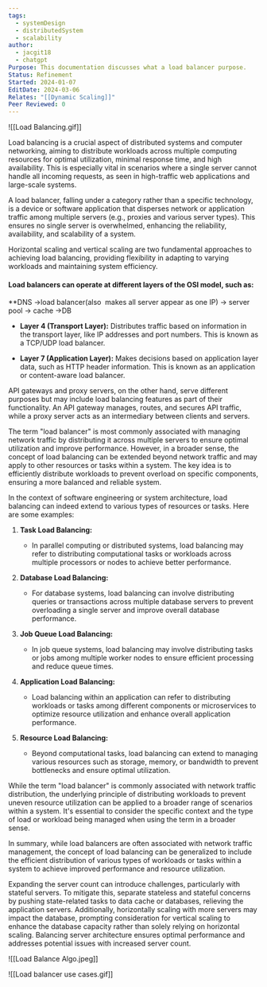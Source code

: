 ```yaml
---
tags:
  - systemDesign
  - distributedSystem
  - scalability
author:
  - jacgit18
  - chatgpt
Purpose: This documentation discusses what a load balancer purpose.
Status: Refinement
Started: 2024-01-07
EditDate: 2024-03-06
Relates: "[[Dynamic Scaling]]"
Peer Reviewed: 0
---
```

![[Load Balancing.gif]]

Load balancing is a crucial aspect of distributed systems and computer networking, aiming to distribute workloads across multiple computing resources for optimal utilization, minimal response time, and high availability. This is especially vital in scenarios where a single server cannot handle all incoming requests, as seen in high-traffic web applications and large-scale systems.

A load balancer, falling under a category rather than a specific technology, is a device or software application that disperses network or application traffic among multiple servers (e.g., proxies and various server types). This ensures no single server is overwhelmed, enhancing the reliability, availability, and scalability of a system.

Horizontal scaling and vertical scaling are two fundamental approaches to achieving load balancing, providing flexibility in adapting to varying workloads and maintaining system efficiency.


 #### Load balancers can operate at different layers of the OSI model, such as:  
  **DNS ->load balancer(also  makes all server appear as one IP) -> server pool -> cache ->DB 
  
- **Layer 4 (Transport Layer):** Distributes traffic based on information in the transport layer, like IP addresses and port numbers. This is known as a TCP/UDP load balancer.  
  
- **Layer 7 (Application Layer):** Makes decisions based on application layer data, such as HTTP header information. This is known as an application or content-aware load balancer.  
  
API gateways and proxy servers, on the other hand, serve different purposes but may include load balancing features as part of their functionality. An API gateway manages, routes, and secures API traffic, while a proxy server acts as an intermediary between clients and servers.  

The term "load balancer" is most commonly associated with managing network traffic by distributing it across multiple servers to ensure optimal utilization and improve performance. However, in a broader sense, the concept of load balancing can be extended beyond network traffic and may apply to other resources or tasks within a system. The key idea is to efficiently distribute workloads to prevent overload on specific components, ensuring a more balanced and reliable system.

In the context of software engineering or system architecture, load balancing can indeed extend to various types of resources or tasks. Here are some examples:

1. **Task Load Balancing:**
   - In parallel computing or distributed systems, load balancing may refer to distributing computational tasks or workloads across multiple processors or nodes to achieve better performance.

2. **Database Load Balancing:**
   - For database systems, load balancing can involve distributing queries or transactions across multiple database servers to prevent overloading a single server and improve overall database performance.

3. **Job Queue Load Balancing:**
   - In job queue systems, load balancing may involve distributing tasks or jobs among multiple worker nodes to ensure efficient processing and reduce queue times.

4. **Application Load Balancing:**
   - Load balancing within an application can refer to distributing workloads or tasks among different components or microservices to optimize resource utilization and enhance overall application performance.

5. **Resource Load Balancing:**
   - Beyond computational tasks, load balancing can extend to managing various resources such as storage, memory, or bandwidth to prevent bottlenecks and ensure optimal utilization.

While the term "load balancer" is commonly associated with network traffic distribution, the underlying principle of distributing workloads to prevent uneven resource utilization can be applied to a broader range of scenarios within a system. It's essential to consider the specific context and the type of load or workload being managed when using the term in a broader sense.

In summary, while load balancers are often associated with network traffic management, the concept of load balancing can be generalized to include the efficient distribution of various types of workloads or tasks within a system to achieve improved performance and resource utilization.



Expanding the server count can introduce challenges, particularly with stateful servers. To mitigate this, separate stateless and stateful concerns by pushing state-related tasks to data cache or databases, relieving the application servers. Additionally, horizontally scaling with more servers may impact the database, prompting consideration for vertical scaling to enhance the database capacity rather than solely relying on horizontal scaling. Balancing server architecture ensures optimal performance and addresses potential issues with increased server count.

![[Load Balance Algo.jpeg]]


![[Load balancer use cases.gif]]
